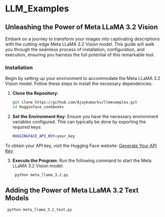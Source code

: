 # LLM_Examples

## Unleashing the Power of Meta LLaMA 3.2 Vision

Embark on a journey to transform your images into captivating descriptions with the cutting-edge Meta LLaMA 3.2 Vision model. This guide will walk you through the seamless process of installation, configuration, and execution, ensuring you harness the full potential of this remarkable tool.

### Installation

Begin by setting up your environment to accommodate the Meta LLaMA 3.2 Vision model. Follow these steps to install the necessary dependencies:

1. **Clone the Repository**:
   ```bash
   git clone https://github.com/Ajaykumarkv/llmexamples.git
   cd Hugginface_cookbooks
   ```
2. **Set the Environment Key**:
   Ensure you have the necessary environment variables configured. This can typically be done by exporting the required keys:
   ```bash
   HUGGINGFACE_API_KEY=your_key
   ```
To obtain your API key, visit the Hugging Face website:
[Generate Your API Key](https://huggingface.co/settings/tokens)

3. **Execute the Program**:
   Run the following command to start the Meta LLaMA 3.2 Vision model:
   ```bash
    python meta_llama_3.2.py
   ```
## Adding  the Power of Meta LLaMA 3.2 Text Models
   ```bash
    python meta_llama_3.2_text.py
   ```



